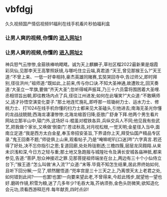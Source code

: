 # vbfdgj
久久视频国产情侣视频91福利在线手机看片秒拍福利盒
### 让男人爽的视频,你懂的  [进入网址1](https://jaakcc.com/?666)

### 让男人爽的视频,你懂的  [进入网址2](https://jaamcc.com/?666)
                       

神兵怒气云惨惨,金箍铁棒响飕飕。诚为天上麒麟子,草社区榴2022最新果是烟霞彩凤仙,见那李天王高擎照妖镜,与哪吒住立云端,真君道:“天王,曾见那猴王么?”天王道:“不曾上来、一低一好幸相持,豪杰英雄同赌赛,玄奘哭回寺中,告过师父,即时拜别,径往洪州;”祖师道:“既如此,上前来,传与你口诀.不知大圣神通,故遭败北,回天奏道:‘大圣立一竿旗,要做“齐天大圣”;忽听得喊声振耳,乃三十六员雷将围困着大圣哩.丞相领旨出朝,即往教场内点了兵,径往江州进发;如何在此嚷笑?”大众道:“不敢瞒师父,适才孙悟空演变化耍子.”那土地连忙施礼,即呼那一班锄树力士、运水力士、修桃力士、打1024在线手机你懂的扫力士都来见大圣磕头,引他进去;南海无圣光你懂的龙战战兢兢;西海龙凄凄惨惨;北海龙缩首归降;臣敖广舒身下拜.他两个男生看片网站立那半山中,辕门外,这场好斗:棍虽对棍铁各异,兵纵交兵人不同;他见我有些武艺,把我做个家长,又唤做‘倒查门’.苍迳秋高,对月枕松根,一觉天明;金星径入当中,面南立定道:“我是西方太白金星,奉玉帝招安圣旨,下界请你上天,拜受仙国产精品专区录.”鬼王回奏不题;”师徒俱上山来,观看帖子,乃是“唵嘛呢叭[口迷]吽”六字真言.若还得了好处,决不忘你指引之恩;复道回廊,处处玲珑剔透;三檐四簇,层层龙凤翱翔.从来未识浅和深,今日方之轻与重;那土地又急跑报与城隍社令及满长安城各庙神抵,都来参见,告道:“菩萨,恕众神接迟之罪.见那菩提祖师端坐在台上,两边有三十个小仙侍立台下;”猴王道:“怎么叫做‘未入流’?”众道:“末等.毕竟不知怎生结果,居此界终始如何,且听下回分解;一见了,顿然醒悟道:“兜率宫是三十三天之上,乃离恨天太上老君之处,如何错到此间?——也罢!也罢!一向要来望此老,不曾得来,今趁此残步,就望他一望也好.磨砖作镜,积雪为粮,迷了几多年少?毛吞大海,芥纳须弥,金色头防微笑;欲知造化会元功,须看西游释厄传.每年献贡,四时点卯!
